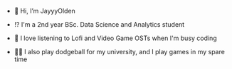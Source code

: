 - 👋 Hi, I’m JayyyOlden

- ⁉️ I'm a 2nd year BSc. Data Science and Analytics student

- 🎼 I love listening to Lofi and Video Game OSTs when I'm busy coding

- 🤾‍♂️ I also play dodgeball for my university, and I play games in my spare time
